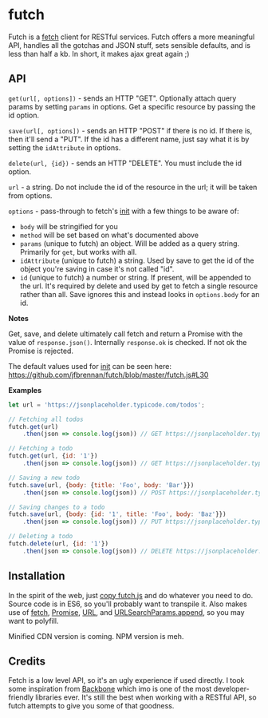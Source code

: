 # futch
Futch is a [fetch](https://developer.mozilla.org/en-US/docs/Web/API/WindowOrWorkerGlobalScope/fetch) client for RESTful services. Futch offers a more meaningful API, handles all the gotchas and JSON stuff, sets sensible defaults, and is less than half a kb. In short, it makes ajax great again ;)

## API

`get(url[, options])` - sends an HTTP "GET". Optionally attach query params by setting `params` in options. Get a specific resource by passing the id option.

`save(url[, options])` - sends an HTTP "POST" if there is no id. If there is, then it'll send a "PUT". If the id has a different name, just say what it is by setting the `idAttribute` in options.

`delete(url, {id})` - sends an HTTP "DELETE". You must include the id option.

`url` - a string. Do not include the id of the resource in the url; it will be taken from options.

`options` - pass-through to fetch's [init](https://developer.mozilla.org/en-US/docs/Web/API/WindowOrWorkerGlobalScope/fetch#Parameters) with a few things to be aware of: 

- `body` will be stringified for you
- `method` will be set based on what's documented above
- `params` (unique to futch) an object. Will be added as a query string. Primarily for `get`, but works with all.
- `idAttribute` (unique to futch) a string. Used by save to get the id of the object you're saving in case it's not called "id".
- `id` (unique to futch) a number or string. If present, will be appended to the url. It's required by delete and used by get to fetch a single resource rather than all. Save ignores this and instead looks in `options.body` for an id. 

**Notes**

Get, save, and delete ultimately call fetch and return a Promise with the value of `response.json()`. Internally `response.ok` is checked. If not ok the Promise is rejected. 

The default values used for [init](https://developer.mozilla.org/en-US/docs/Web/API/WindowOrWorkerGlobalScope/fetch#Parameters) can be seen here: https://github.com/jfbrennan/futch/blob/master/futch.js#L30


**Examples**
```javascript
let url = 'https://jsonplaceholder.typicode.com/todos';

// Fetching all todos
futch.get(url)
    .then(json => console.log(json)) // GET https://jsonplaceholder.typicode.com/todos

// Fetching a todo
futch.get(url, {id: '1'})
    .then(json => console.log(json)) // GET https://jsonplaceholder.typicode.com/todos/1

// Saving a new todo
futch.save(url, {body: {title: 'Foo', body: 'Bar'}})
    .then(json => console.log(json)) // POST https://jsonplaceholder.typicode.com/todos

// Saving changes to a todo
futch.save(url, {body: {id: '1', title: 'Foo', body: 'Baz'}})
    .then(json => console.log(json)) // PUT https://jsonplaceholder.typicode.com/todos/1

// Deleting a todo
futch.delete(url, {id: '1'})
    .then(json => console.log(json)) // DELETE https://jsonplaceholder.typicode.com/todos/1

```

## Installation
In the spirit of the web, just [copy futch.js](https://raw.githubusercontent.com/jfbrennan/futch/master/futch.js) and do whatever you need to do. Source code is in ES6, so you'll probably want to transpile it. Also makes use of [fetch](https://developer.mozilla.org/en-US/docs/Web/API/Fetch_API), [Promise](https://developer.mozilla.org/en-US/docs/Web/JavaScript/Reference/Global_Objects/Promise), [URL](https://developer.mozilla.org/en-US/docs/Web/API/URL/URL), and [URLSearchParams.append](https://developer.mozilla.org/en-US/docs/Web/API/URLSearchParams/append), so you may want to polyfill. 

Minified CDN version is coming. NPM version is meh. 

## Credits
Fetch is a low level API, so it's an ugly experience if used directly. I took some inspiration from [Backbone](http://backbonejs.org) which imo is one of the most developer-friendly libraries ever. It's still the best when working with a RESTful API, so futch attempts to give you some of that goodness. 
